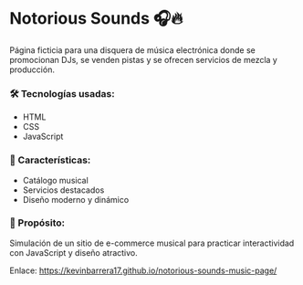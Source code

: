 # Notorious Sounds 🎧🔥

Página ficticia para una disquera de música electrónica donde se promocionan DJs, se venden pistas y se ofrecen servicios de mezcla y producción.

### 🛠️ Tecnologías usadas:
- HTML
- CSS
- JavaScript

### 📌 Características:
- Catálogo musical
- Servicios destacados
- Diseño moderno y dinámico

### 🚀 Propósito:
Simulación de un sitio de e-commerce musical para practicar interactividad con JavaScript y diseño atractivo.

Enlace: https://kevinbarrera17.github.io/notorious-sounds-music-page/
